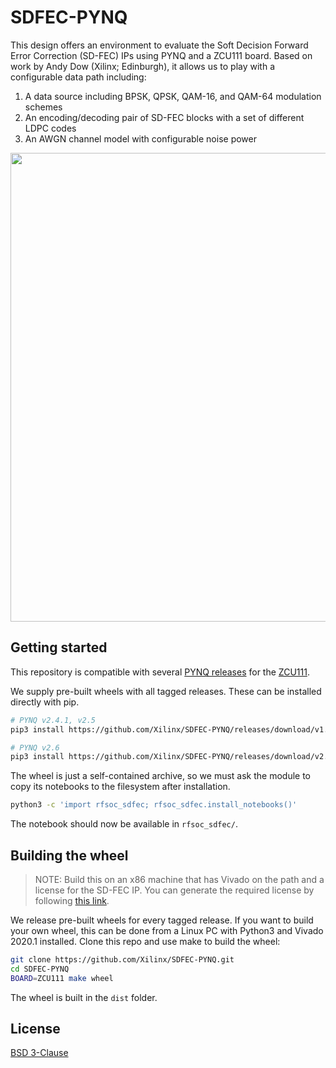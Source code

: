 # SDFEC-PYNQ

This design offers an environment to evaluate the Soft Decision Forward Error
Correction (SD-FEC) IPs using PYNQ and a ZCU111 board. Based on work by Andy Dow
(Xilinx; Edinburgh), it allows us to play with a configurable data path
including:

  1. A data source including BPSK, QPSK, QAM-16, and QAM-64 modulation schemes
  2. An encoding/decoding pair of SD-FEC blocks with a set of different LDPC
     codes
  3. An AWGN channel model with configurable noise power

<div align="center">
    <a href="https://github.com/Xilinx/SDFEC-PYNQ/blob/master/boards/ZCU111/notebooks/assets/notebook_preview.png">
      <img src="https://github.com/Xilinx/SDFEC-PYNQ/blob/master/boards/ZCU111/notebooks/assets/notebook_preview.png" width="750px"/>
    </a>
</div>


## Getting started

This repository is compatible with several [PYNQ releases](https://github.com/Xilinx/PYNQ/releases) for the [ZCU111](https://www.xilinx.com/products/boards-and-kits/zcu111.html).

We supply pre-built wheels with all tagged releases. These can be installed
directly with pip.

```sh
# PYNQ v2.4.1, v2.5
pip3 install https://github.com/Xilinx/SDFEC-PYNQ/releases/download/v1.0_$BOARD/rfsoc_sdfec-1.0-py3-none-any.whl

# PYNQ v2.6
pip3 install https://github.com/Xilinx/SDFEC-PYNQ/releases/download/v2.0_$BOARD/rfsoc_sdfec-2.0-py3-none-any.whl


```

The wheel is just a self-contained archive, so we must ask the module to copy
its notebooks to the filesystem after installation.

```sh
python3 -c 'import rfsoc_sdfec; rfsoc_sdfec.install_notebooks()'
```

The notebook should now be available in `rfsoc_sdfec/`.

## Building the wheel

> NOTE: Build this on an x86 machine that has Vivado on the path and a license for the SD-FEC IP. You can generate the required license by following [this link](https://www.xilinx.com/products/intellectual-property/sd-fec.html).


We release pre-built wheels for every tagged release. If you want to build your
own wheel, this can be done from a Linux PC with Python3 and Vivado 2020.1
installed. Clone this repo and use make to build the wheel:

```sh
git clone https://github.com/Xilinx/SDFEC-PYNQ.git
cd SDFEC-PYNQ
BOARD=ZCU111 make wheel
```

The wheel is built in the `dist` folder.

## License 
[BSD 3-Clause](https://github.com/Xilinx/SDFEC-PYNQ/blob/master/LICENSE)
